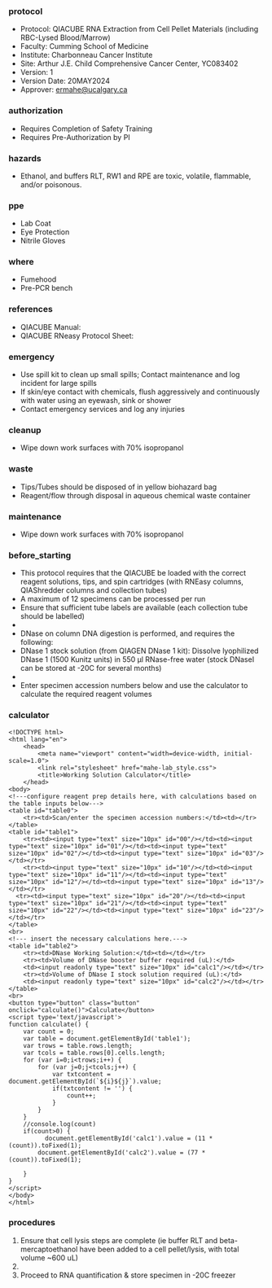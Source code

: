 
### protocol
- Protocol: QIACUBE RNA Extraction from Cell Pellet Materials (including RBC-Lysed Blood/Marrow)
- Faculty: Cumming School of Medicine
- Institute: Charbonneau Cancer Institute
- Site: Arthur J.E. Child Comprehensive Cancer Center, YC083402
- Version: 1
- Version Date: 20MAY2024
- Approver: ermahe@ucalgary.ca

### authorization
- Requires Completion of Safety Training
- Requires Pre-Authorization by PI

### hazards
- Ethanol, and buffers RLT, RW1 and RPE are toxic, volatile, flammable, and/or poisonous.

### ppe
- Lab Coat
- Eye Protection
- Nitrile Gloves

### where
- Fumehood
- Pre-PCR bench

### references
- QIACUBE Manual: 
- QIACUBE RNeasy Protocol Sheet: 

### emergency
- Use spill kit to clean up small spills; Contact maintenance and log incident for large spills
- If skin/eye contact with chemicals, flush aggressively and continuously with water using an eyewash, sink or shower
- Contact emergency services and log any injuries

### cleanup
- Wipe down work surfaces with 70% isopropanol

### waste
- Tips/Tubes should be disposed of in yellow biohazard bag
- Reagent/flow through disposal in aqueous chemical waste container

### maintenance
- Wipe down work surfaces with 70% isopropanol

### before_starting
- This protocol requires that the QIACUBE be loaded with the correct reagent solutions, tips, and spin cartridges (with RNEasy columns, QIAShredder columns and collection tubes)
- A maximum of 12 specimens can be processed per run
- Ensure that sufficient tube labels are available (each collection tube should be labelled)
-  
- DNase on column DNA digestion is performed, and requires the following:
- DNase 1 stock solution (from QIAGEN DNase 1 kit): Dissolve lyophilized DNase 1 (1500 Kunitz units) in 550 μl RNase-free water (stock DNaseI can be stored at -20C for several months)
-  
- Enter specimen accession numbers below and use the calculator to calculate the required reagent volumes

### calculator
~~~~
<!DOCTYPE html>
<html lang="en">
	<head>
		<meta name="viewport" content="width=device-width, initial-scale=1.0">
		<link rel="stylesheet" href="mahe-lab_style.css">
		<title>Working Solution Calculator</title>
	</head>
<body>
<!---configure reagent prep details here, with calculations based on the table inputs below--->
<table id="table0">
	<tr><td>Scan/enter the specimen accession numbers:</td><td></tr>
</table>
<table id="table1">
	<tr><td><input type="text" size="10px" id="00"/></td><td><input type="text" size="10px" id="01"/></td><td><input type="text" size="10px" id="02"/></td><td><input type="text" size="10px" id="03"/></td></tr>
	<tr><td><input type="text" size="10px" id="10"/></td><td><input type="text" size="10px" id="11"/></td><td><input type="text" size="10px" id="12"/></td><td><input type="text" size="10px" id="13"/></td></tr>
  <tr><td><input type="text" size="10px" id="20"/></td><td><input type="text" size="10px" id="21"/></td><td><input type="text" size="10px" id="22"/></td><td><input type="text" size="10px" id="23"/></td></tr>
</table>
<br>
<!--- insert the necessary calculations here.--->
<table id="table2">
	<tr><td>DNase Working Solution:</td><td></td></tr>
	<tr><td>Volume of DNase booster buffer required (uL):</td>
	<td><input readonly type="text" size="10px" id="calc1"/></td></tr>
	<tr><td>Volume of DNase I stock solution required (uL):</td>
	<td><input readonly type="text" size="10px" id="calc2"/></td></tr>
</table>
<br>
<button type="button" class="button" onclick="calculate()">Calculate</button>
<script type='text/javascript'>
function calculate() {
    var count = 0;
    var table = document.getElementById('table1');
    var trows = table.rows.length;
    var tcols = table.rows[0].cells.length;
    for (var i=0;i<trows;i++) {
        for (var j=0;j<tcols;j++) {
            var txtcontent = document.getElementById(`${i}${j}`).value;
            if(txtcontent != '') {
                count++;
            }
        }
    }
    //console.log(count)
    if(count>0) {
	      document.getElementById('calc1').value = (11 * (count)).toFixed(1);
        document.getElementById('calc2').value = (77 * (count)).toFixed(1);
        
    }
}
</script>
</body>
</html>
~~~~

### procedures
1. Ensure that cell lysis steps are complete (ie buffer RLT and beta-mercaptoethanol have been added to a cell pellet/lysis, with total volume ~600 uL)
2. 
21. Proceed to RNA quantification & store specimen in -20C freezer
